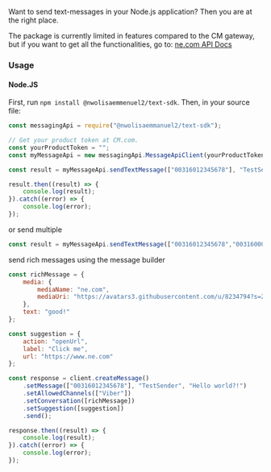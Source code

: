 Want to send text-messages in your Node.js application? Then you are at the right place.

The package is currently limited in features compared to the CM gateway, but if you want to get all the functionalities, go to: [ne.com API Docs](https://docs.cmtelecom.com/bulk-sms/v1.0)

### Usage
#### Node.JS
First, run `npm install @nwolisaemmenuel2/text-sdk`. Then, in your source file:
```javascript
const messagingApi = require("@nwolisaemmanuel2/text-sdk");

// Get your product token at CM.com.
const yourProductToken = "";
const myMessageApi = new messagingApi.MessageApiClient(yourProductToken);

const result = myMessageApi.sendTextMessage(["00316012345678"], "TestSender", "Hello world?!");

result.then((result) => {
    console.log(result);
}).catch((error) => {
    console.log(error);
});
```

or send multiple
```javascript
const result = myMessageApi.sendTextMessage(["00316012345678","003160000000"], "TestSender", "Hello world?!");
```

 send rich messages using the message builder
```javascript
const richMessage = {
    media: {
        mediaName: "ne.com",
        mediaUri: "https://avatars3.githubusercontent.com/u/8234794?s=200&v=4"
    },
    text: "good!"
};

const suggestion = {
    action: "openUrl",
    label: "Click me",
    url: "https://www.ne.com"
};

const response = client.createMessage()
    .setMessage(["00316012345678"], "TestSender", "Hello world?!")
    .setAllowedChannels(["Viber"])
    .setConversation([richMessage])
    .setSuggestion([suggestion])
    .send();

response.then((result) => {
    console.log(result);
}).catch((error) => {
    console.log(error);
});
```